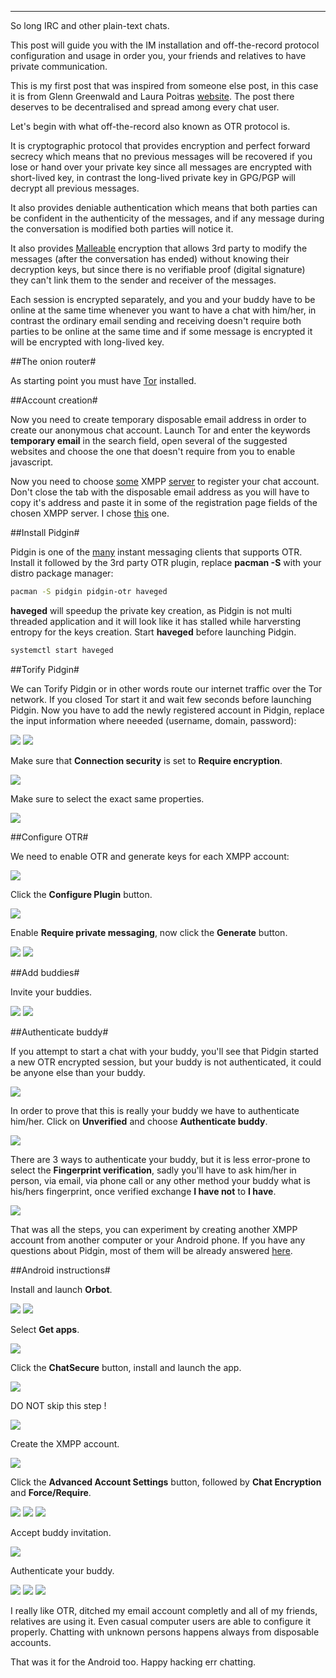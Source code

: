 
---

So long IRC and other plain-text chats.

This post will guide you with the IM installation and off-the-record protocol configuration and usage in order you, your friends and relatives to have private communication.

This is my first post that was inspired from someone else post, in this case it is from Glenn Greenwald and Laura Poitras [website](https://firstlook.org/theintercept/2015/07/14/communicating-secret-watched/). The post there deserves to be decentralised and spread among every chat user.

Let's begin with what off-the-record also known as OTR protocol is.

It is cryptographic protocol that provides encryption and perfect forward secrecy which means that no previous messages will be recovered if you lose or hand over your private key since all messages are encrypted with short-lived key, in contrast the long-lived private key in GPG/PGP will decrypt all previous messages.

It also provides deniable authentication which means that both parties can be confident in the authenticity of the messages, and if any message during the conversation is modified both parties will notice it.

It also provides [Malleable](https://en.wikipedia.org/wiki/Malleability_%28cryptography%29) encryption that allows 3rd party to modify the messages (after the conversation has ended) without knowing their decryption keys, but since there is no verifiable proof (digital signature) they can't link them to the sender and receiver of the messages.

Each session is encrypted separately, and you and your buddy have to be  online at the same time whenever you want to have a chat with him/her, in contrast the ordinary email sending and receiving doesn't require both parties to be online at the same time and if some message is encrypted it will be encrypted with long-lived key.

##The onion router#

As starting point you must have [Tor](https://www.torproject.org/) installed.

##Account creation#

Now you need to create temporary disposable email address in order to create our anonymous chat account. Launch Tor and enter the keywords **temporary email** in the search field, open several of the suggested websites and choose the one that doesn't require from you to enable javascript.

Now you need to choose [some](https://xmpp.net/directory.php) XMPP [server](https://list.jabber.at/) to register your chat account. Don't close the tab with the disposable email address as you will have to copy it's address and paste it in some of the registration page fields of the chosen XMPP server. I chose [this](https://datenknoten.me/registrieren/) one.

##Install Pidgin#

Pidgin is one of the [many](http://wiki.xmpp.org/web/OTR#Client_support) instant messaging clients that supports OTR. Install it followed by the 3rd party OTR plugin, replace **pacman -S** with your distro package manager:

```bash
pacman -S pidgin pidgin-otr haveged
```

**haveged** will speedup the private key creation, as Pidgin is not multi threaded application and it will look like it has stalled while harversting entropy for the keys creation. Start **haveged** before launching Pidgin.

```bash
systemctl start haveged
```

##Torify Pidgin#

We can Torify Pidgin or in other words route our internet traffic over the Tor network. If you closed Tor start it and wait few seconds before launching Pidgin. Now you have to add the newly registered account in Pidgin, replace the input information where neeeded (username, domain, password):

![](img/file/pidgin_otr/add_account1.png)
![](img/file/pidgin_otr/add_account2.png)

Make sure that **Connection security** is set to **Require encryption**.

![](img/file/pidgin_otr/add_account3.png)

Make sure to select the exact same properties.

![](img/file/pidgin_otr/add_account4.png)

##Configure OTR#

We need to enable OTR and generate keys for each XMPP account:

![](img/file/pidgin_otr/tools_plugins.png)

Click the **Configure Plugin** button.

![](img/file/pidgin_otr/configure_otr.png)

Enable **Require private messaging**, now click the **Generate** button.

![](img/file/pidgin_otr/generate_key1.png)
![](img/file/pidgin_otr/generate_key2.png)

##Add buddies#

Invite your buddies.

![](img/file/pidgin_otr/add_buddy1.png)
![](img/file/pidgin_otr/add_buddy2.png)

##Authenticate buddy#

If you attempt to start a chat with your buddy, you'll see that Pidgin started a new OTR encrypted session, but your buddy is not authenticated, it could be anyone else than your buddy.

![](img/file/pidgin_otr/auth_buddy1.png)

In order to prove that this is really your buddy we have to authenticate him/her. Click on **Unverified** and choose **Authenticate buddy**.

![](img/file/pidgin_otr/auth_buddy2.png)

There are 3 ways to authenticate your buddy, but it is less error-prone to select the **Fingerprint verification**, sadly you'll have to ask him/her in person, via email, via phone call or any other method your buddy what is his/hers fingerprint, once verified exchange **I have not** to **I have**.

![](img/file/pidgin_otr/auth_buddy3.png)

That was all the steps, you can experiment by creating another XMPP account from another computer or your Android phone. If you have any questions about Pidgin, most of them will be already answered [here](https://developer.pidgin.im/wiki/Protocol%20Specific%20Questions).

##Android instructions#

Install and launch **Orbot**.

![](img/file/pidgin_otr/android/connect_to_orbot.png)
![](img/file/pidgin_otr/android/orbot_log.png)

Select **Get apps**.

![](img/file/pidgin_otr/android/get_other_apps.png)

Click the **ChatSecure** button, install and launch the app.

![](img/file/pidgin_otr/android/select_chatsecure.png)

DO NOT skip this step !

![](img/file/pidgin_otr/android/chatsecure_master_password.png)

Create the XMPP account.

![](img/file/pidgin_otr/android/register_account.png)

Click the **Advanced Account Settings** button, followed by **Chat Encryption** and **Force/Require**.

![](img/file/pidgin_otr/android/advanced_account_settings1.png)
![](img/file/pidgin_otr/android/advanced_account_settings2.png)
![](img/file/pidgin_otr/android/advanced_account_settings3.png)

Accept buddy invitation.

![](img/file/pidgin_otr/android/accept_invitation.png)

Authenticate your buddy.

![](img/file/pidgin_otr/android/auth_buddy1.png)
![](img/file/pidgin_otr/android/auth_buddy2.png)
![](img/file/pidgin_otr/android/auth_buddy3.png)

I really like OTR, ditched my email account completly and all of my friends, relatives are using it. Even casual computer users are able to configure it properly. Chatting with unknown persons happens always from disposable accounts.

That was it for the Android too. Happy hacking err chatting.
